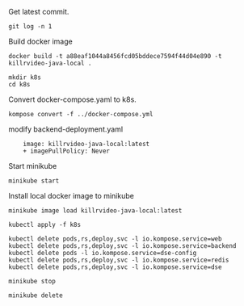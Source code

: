 Get latest commit.
```
git log -n 1
```
Build docker image
```
docker build -t a88eaf1044a8456fcd05bddece7594f44d04e890 -t killrvideo-java-local .
```

```
mkdir k8s
cd k8s
```

Convert docker-compose.yaml to k8s.
```
kompose convert -f ../docker-compose.yml
```

modify backend-deployment.yaml
```
    image: killrvideo-java-local:latest
    + imagePullPolicy: Never
```

Start minikube
```
minikube start
```

Install local docker image to minikube

```
minikube image load killrvideo-java-local:latest
```

```
kubectl apply -f k8s
```

```
kubectl delete pods,rs,deploy,svc -l io.kompose.service=web
kubectl delete pods,rs,deploy,svc -l io.kompose.service=backend
kubectl delete pods -l io.kompose.service=dse-config
kubectl delete pods,rs,deploy,svc -l io.kompose.service=redis
kubectl delete pods,rs,deploy,svc -l io.kompose.service=dse
```

```
minikube stop
```
```
minikube delete
```
